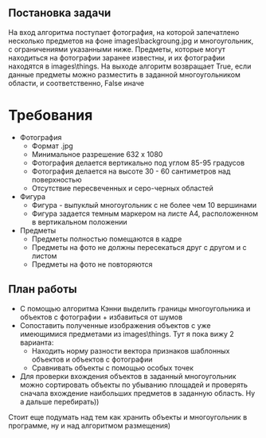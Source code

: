 <h2>Постановка задачи</h2>
<p>На вход алгоритма поступает фотография, на которой запечатлено несколько предметов на фоне images\backgroung.jpg и многоугольник, с ограничениями указанными ниже.
Предметы, которые могут находиться на фотографии заранее известны, и их фотографии находятся в images\things. На выходе алгоритм возвращает True, если данные предметы можно разместить в заданной многоугольником области, и соответственно, False иначе</p>

<h1>Требования</h1>
<ul>
  <li>Фотография
  <ul>
    <li>Формат .jpg</li>
    <li>Минимальное разрешение 632 х 1080 </li>
    <li>Фотография делается вертикально под углом 85-95 градусов</li>
    <li>Фотография делается на высоте 30 - 60 сантиметров над поверхностью</li>
    <li>Отсутствие пересвеченных и серо-черных областей</li>
    </ul>
  </li>
  <li>Фигура
  <ul>
    <li>Фигура - выпуклый многоугольник с не более чем 10 вершинами</li>
    <li>Фигура задается темным маркером на листе А4, расположенном в вертикальном положении</li>
    </ul>
  </li>
  <li>Предметы
    <ul>
      <li>Предметы полностью помещаются в кадре</li>
      <li>Предметы на фото не должны пересекаться друг с другом и с листом</li>
    <li>Предметы на фото не повторяются</li>
    </ul>
  
  </li>
</ul>

<h2>План работы</h2>
<ul>
<li> С помощью алгоритма Кэнни выделить границы многоугольника и объектов с фотографии + избавиться от шумов</li>
<li>Cопоставить полученные изображения объектов с уже имеющимися предметами из images\things. Тут я пока вижу 2 варианта: 
<ul>
<li>Находить норму разности вектора признаков шаблонных объектов и объектов с фотографии</li>
<li>Сравнивать объекты с помощью особых точек</li>
</ul></li>
<li>Для проверки вхождения объектов в заданный многоугольник можно сортировать объекты по убыванию площадей и проверять сначала вхождение наибольших предметов в заданную область. Ну а дальше перебирать))</li>
</ul>
<p>Стоит еще подумать над тем как хранить объекты и многоугольник в программе, ну и над алгоритмом размещения)</p>
